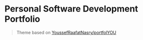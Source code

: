 # Personal Software Development Portfolio

> Theme based on [YoussefRaafatNasry/portfolYOU](https://github.com/YoussefRaafatNasry/portfolYOU)
